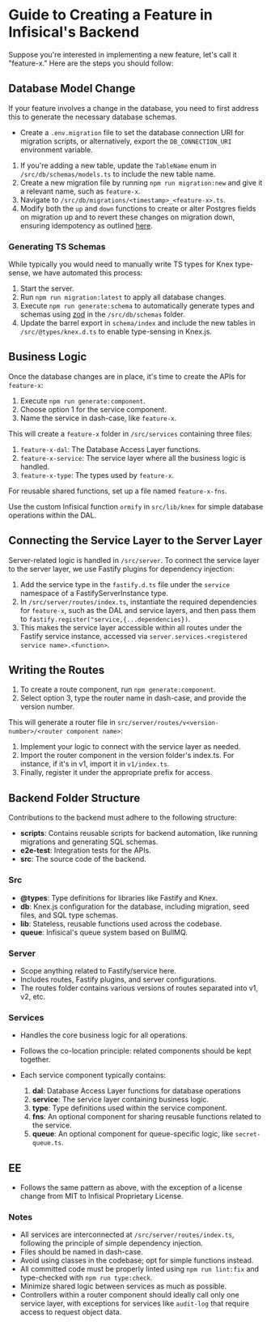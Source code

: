 # Guide to Creating a Feature in Infisical's Backend

Suppose you're interested in implementing a new feature, let's call it "feature-x." Here are the steps you should follow:

## Database Model Change

If your feature involves a change in the database, you need to first address this to generate the necessary database schemas.

- Create a `.env.migration` file to set the database connection URI for migration scripts, or alternatively, export the `DB_CONNECTION_URI` environment variable.

1. If you're adding a new table, update the `TableName` enum in `/src/db/schemas/models.ts` to include the new table name.
2. Create a new migration file by running `npm run migration:new` and give it a relevant name, such as `feature-x`.
3. Navigate to `/src/db/migrations/<timestamp>_<feature-x>.ts`.
4. Modify both the `up` and `down` functions to create or alter Postgres fields on migration up and to revert these changes on migration down, ensuring idempotency as outlined [here](https://github.com/graphile/migrate/blob/main/docs/idempotent-examples.md).

### Generating TS Schemas

While typically you would need to manually write TS types for Knex type-sense, we have automated this process:

1. Start the server.
2. Run `npm run migration:latest` to apply all database changes.
3. Execute `npm run generate:schema` to automatically generate types and schemas using [zod](https://github.com/colinhacks/zod) in the `/src/db/schemas` folder.
4. Update the barrel export in `schema/index` and include the new tables in `/src/@types/knex.d.ts` to enable type-sensing in Knex.js.

## Business Logic

Once the database changes are in place, it's time to create the APIs for `feature-x`:

1. Execute `npm run generate:component`.
2. Choose option 1 for the service component.
3. Name the service in dash-case, like `feature-x`.

This will create a `feature-x` folder in `/src/services` containing three files:

1. `feature-x-dal`: The Database Access Layer functions.
2. `feature-x-service`: The service layer where all the business logic is handled.
3. `feature-x-type`: The types used by `feature-x`.

For reusable shared functions, set up a file named `feature-x-fns`.

Use the custom Infisical function `ormify` in `src/lib/knex` for simple database operations within the DAL.

## Connecting the Service Layer to the Server Layer

Server-related logic is handled in `/src/server`. To connect the service layer to the server layer, we use Fastify plugins for dependency injection:

1. Add the service type in the `fastify.d.ts` file under the `service` namespace of a FastifyServerInstance type.
2. In `/src/server/routes/index.ts`, instantiate the required dependencies for `feature-x`, such as the DAL and service layers, and then pass them to `fastify.register("service,{...dependencies})`.
3. This makes the service layer accessible within all routes under the Fastify service instance, accessed via `server.services.<registered service name>.<function>`.

## Writing the Routes

1. To create a route component, run `npm generate:component`.
2. Select option 3, type the router name in dash-case, and provide the version number.

This will generate a router file in `src/server/routes/v<version-number>/<router component name>`:

1. Implement your logic to connect with the service layer as needed.
2. Import the router component in the version folder's index.ts. For instance, if it's in v1, import it in `v1/index.ts`.
3. Finally, register it under the appropriate prefix for access.

## Backend Folder Structure

Contributions to the backend must adhere to the following structure:

- **scripts**: Contains reusable scripts for backend automation, like running migrations and generating SQL schemas.
- **e2e-test**: Integration tests for the APIs.
- **src**: The source code of the backend.

### Src

- **@types**: Type definitions for libraries like Fastify and Knex.
- **db**: Knex.js configuration for the database, including migration, seed files, and SQL type schemas.
- **lib**: Stateless, reusable functions used across the codebase.
- **queue**: Infisical's queue system based on BullMQ.

### Server

- Scope anything related to Fastify/service here.
- Includes routes, Fastify plugins, and server configurations.
- The routes folder contains various versions of routes separated into v1, v2, etc.

### Services

- Handles the core business logic for all operations.
- Follows the co-location principle: related components should be kept together.
- Each service component typically contains:

  1. **dal**: Database Access Layer functions for database operations
  2. **service**: The service layer containing business logic.
  3. **type**: Type definitions used within the service component.
  4. **fns**: An optional component for sharing reusable functions related to the service.
  5. **queue**: An optional component for queue-specific logic, like `secret-queue.ts`.

## EE

- Follows the same pattern as above, with the exception of a license change from MIT to Infisical Proprietary License.

### Notes

- All services are interconnected at `/src/server/routes/index.ts`, following the principle of simple dependency injection.
- Files should be named in dash-case.
- Avoid using classes in the codebase; opt for simple functions instead.
- All committed code must be properly linted using `npm run lint:fix` and type-checked with `npm run type:check`.
- Minimize shared logic between services as much as possible.
- Controllers within a router component should ideally call only one service layer, with exceptions for services like `audit-log` that require access to request object data.